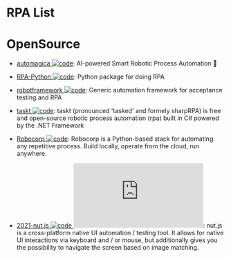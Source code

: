 # RPA List

# OpenSource

- [automagica ![code](https://ng-tech.icu/assets/code.svg)](https://github.com/automagica/automagica): AI-powered Smart Robotic Process Automation 🤖

- [RPA-Python ![code](https://ng-tech.icu/assets/code.svg)](https://github.com/tebelorg/RPA-Python): Python package for doing RPA

- [robotframework ![code](https://ng-tech.icu/assets/code.svg)](https://github.com/robotframework/robotframework): Generic automation framework for acceptance testing and RPA

- [taskt ![code](https://ng-tech.icu/assets/code.svg)](https://github.com/saucepleez/taskt): taskt (pronounced 'tasked' and formely sharpRPA) is free and open-source robotic process automation (rpa) built in C# powered by the .NET Framework

- [Robocorp ![code](https://ng-tech.icu/assets/code.svg)](https://robocorp.com/): Robocorp is a Python-based stack for automating any repetitive process. Build locally, operate from the cloud, run anywhere.

- [2021-nut.js ![code](https://ng-tech.icu/assets/code.svg) ![star](https://img.shields.io/github/stars/nut-tree/nut.js)](https://github.com/nut-tree/nut.js): nut.js is a cross-platform native UI automation / testing tool. It allows for native UI interactions via keyboard and / or mouse, but additionally gives you the possibility to navigate the screen based on image matching.

